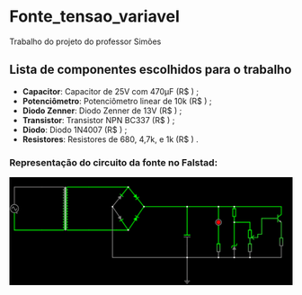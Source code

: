 # Fonte_tensao_variavel

Trabalho do projeto do professor Simões

## Lista de componentes escolhidos para o trabalho
* **Capacitor**: Capacitor de 25V com 470μF (R$ ) ;
* **Potenciômetro**: Potenciômetro linear de 10k (R$ ) ;
* **Diodo Zenner**: Diodo Zenner de 13V (R$ ) ;
* **Transistor**: Transistor NPN BC337 (R$ ) ;
* **Diodo**: Diodo 1N4007 (R$ ) ;
* **Resistores**: Resistores de 680, 4,7k, e 1k (R$ ) .

### Representação do circuito da fonte no Falstad:
<img src="./imagens_simulação/image.png">
